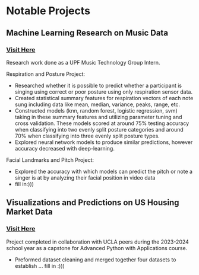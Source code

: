 # Notable Projects

## Machine Learning Research on Music Data
### [Visit Here](https://github.com/graceli5/UPF-work.git)

Research work done as a UPF Music Technology Group Intern.

Respiration and Posture Project:
- Researched whether it is possible to predict whether a participant is singing using correct or poor posture using only respiration sensor data.
- Created statistical summary features for respiration vectors of each note sung including data like mean, median, variance, peaks, range, etc.
- Constructed models (knn, random forest, logistic regression, svm) taking in these summary features and utilizing parameter tuning and cross validation. These models scored at around 75% testing accuracy when classifying into two evenly split posture categories and around 70% when classifying into three evenly split posture types.
- Explored neural network models to produce similar predictions, however accuracy decreased with deep-learning.

Facial Landmarks and Pitch Project:
- Explored the accuracy with which models can predict the pitch or note a singer is at by analyzing their facial position in video data
- fill in:)))

## Visualizations and Predictions on US Housing Market Data
### [Visit Here](https://github.com/graceli5/PIC-16B-Final-Project.git)

Project completed in collaboration with UCLA peers during the 2023-2024 school year as a capstone for Advanced Python with Applications course.
- Preformed dataset cleaning and merged together four datasets to establish ... fill in :)))
 
